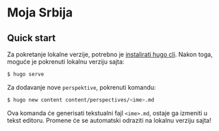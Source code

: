# Moja Srbija

## Quick start

Za pokretanje lokalne verzije, potrebno je [instalirati hugo cli](https://gohugo.io/installation/).
Nakon toga, moguće je pokrenuti lokalnu verziju sajta:
```sh
$ hugo serve
```
Za dodavanje nove `perspektive`, pokrenuti komandu:
```sh
$ hugo new content content/perspectives/<ime>.md
```
Ova komanda će generisati tekstualni fajl `<ime>.md`, ostaje ga izmeniti u tekst editoru.
Promene će se automatski odraziti na lokalnu verziju sajta!
